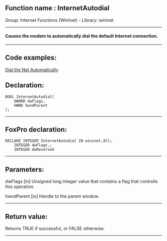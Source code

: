 
## Function name : InternetAutodial
Group: Internet Functions (WinInet) - Library: wininet    
***  


#### Causes the modem to automatically dial the default Internet connection.
***  


## Code examples:
[Dial the Net Automatically](../../samples/sample_140.md)  

## Declaration:
```foxpro  
BOOL InternetAutodial(
	DWORD dwFlags,
    HWND hwndParent
);  
```  
***  


## FoxPro declaration:
```foxpro  
DECLARE INTEGER InternetAutodial IN wininet.dll;
	INTEGER dwFlags,;
	INTEGER dwReserved  
```  
***  


## Parameters:
dwFlags
[in] Unsigned long integer value that contains a flag that controlls this operation. 

hwndParent
[in] Handle to the parent window.  
***  


## Return value:
Returns TRUE if successful, or FALSE otherwise.  
***  

